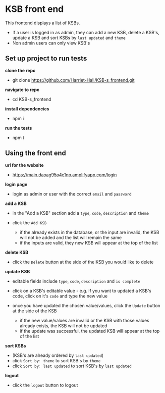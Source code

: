 # KSB front end 

This frontend displays a list of KSBs.
- If a user is logged in as admin, they can add a new KSB, delete a KSB's, update a KSB and sort KSBs by `last updated` and `theme`
- Non admin users can only view KSB's

## Set up project to run tests

**clone the repo**
- git clone https://github.com/Harriet-Hall/KSB-s_frontend.git

**navigate to repo**
- cd KSB-s_frontend

**install dependencies**
- npm i 

**run the tests**
- npm t


## Using the front end 

**url for the website**
- https://main.daoag95o4c1np.amplifyapp.com/login

**login page**
- login as admin or user with the correct `email` and `password` 

**add a KSB**
- in the "Add a KSB" section add a `type`, `code`, `description` and `theme`
- click the `Add KSB`

  - if the already exists in the database, or the input are invalid, the KSB will not be added and the list will remain the same 
  - if the inputs are valid, they new KSB will appear at the top of the list 

**delete KSB**
- click the `Delete` button at the side of the KSB you would like to delete

**update KSB**
- editable fields include `type`, `code`, `description` and `is complete`
- click on a KSB's editable value - e.g. if you want to updated a KSB's code, click on it's `code` and type the new value
- once you have updated the chosen value/values, click the `Update` button at the side of the KSB

  - if the new value/values are invalid or the KSB with those values already exists, the KSB will not be updated
  - if the update was successful, the updated KSB will appear at the top of the list 

**sort KSBs**
- (KSB's are already ordered by `last updated`)
- click `Sort by: theme` to sort KSB's by `theme`
- click `Sort by: last updated` to sort KSB's by `last updated`

**logout**
- click the `logout` button to logout 



 


